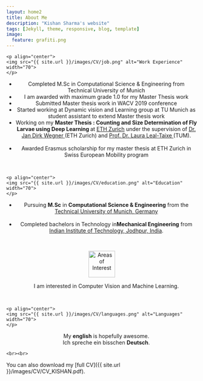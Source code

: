 ```yaml
---
layout: home2
title: About Me
description: "Kishan Sharma's website"
tags: [Jekyll, theme, responsive, blog, template]
image:
  feature: grafiti.png
---
```


<section>

    <p align="center">
    <img src="{{ site.url }}/images/CV/job.png" alt="Work Experience"  width="70">
    </p>
  <div style="text-align:center"><ul>
  <li> Completed M.Sc in Computational Science & Engineering from Technical University of Munich
  <li> I am awarded with maximum grade 1.0 for my Master Thesis work
  <li> Submitted Master thesis work in WACV 2019 conference </li> 
  <li> Started working at Dynamic vision and Learning group at TU Munich as student assistant to extend Master thesis work </li> 
  <li> Working on my <strong>Master Thesis : Counting and Size Determination of Fly Larvae using Deep Learning  </strong> at <a href="https://www.ethz.ch/en.html" target="_blank">ETH Zurich</a> under the supervision of <a href="http://www.prs.igp.ethz.ch/content/specialinterest/baug/institute-igp/photogrammetry-and-remote-sensing/en/group/people/person-detail.html?persid=186562" target="_blank"> Dr. Jan Dirk Wegner </a>
(ETH Zurich) and  <a href="https://dvl.in.tum.de/team/lealtaixe/" target="_blank">Prof. Dr. Laura Leal-Taixe </a>(TUM). </li>
  <br>
  <li>Awarded Erasmus scholarship for my master thesis at ETH Zurich in Swiss European Mobility program</li> 
  </ul></div>
  <br>

  
    <p align="center">
    <img src="{{ site.url }}/images/CV/education.png" alt="Education" width="70">
    </p>
  <div style="text-align:center"><ul>
  <li>Pursuing <strong>M.Sc</strong> in <strong>Computational Science & Engineering</strong> from the <a href="http://www.tum.de"> Technical University of Munich, Germany</a> </li>
  <br>
  <li>Completed bachelors in Technology in<strong>Mechanical Engineering</strong> from <a href="http://www.iitj.ac.in">Indian Institute of Technology, Jodhpur, India</a>.</li> 
 
</ul> </div>

<br>

  <p align="center">
    <img src="{{ site.url }}/images/CV/pencil.png" alt="Areas of Interest" width="70">
    </p>
  <div style="text-align:center"><ul>I am interested in Computer Vision and Machine Learning.
</ul> </div>


  <br>
  
    <p align="center">
    <img src="{{ site.url }}/images/CV/languages.png" alt="Languages" width="70">
    </p>
  <div style="text-align:center"><ul>
My <strong>english</strong> is hopefully awesome.
 <br>
Ich spreche ein bisschen <strong>Deutsch</strong>.
</ul> </div>

    
    <br><br>
</section>
 You can also download my [full CV]({{ site.url }}/images/CV/CV_KISHAN.pdf).

